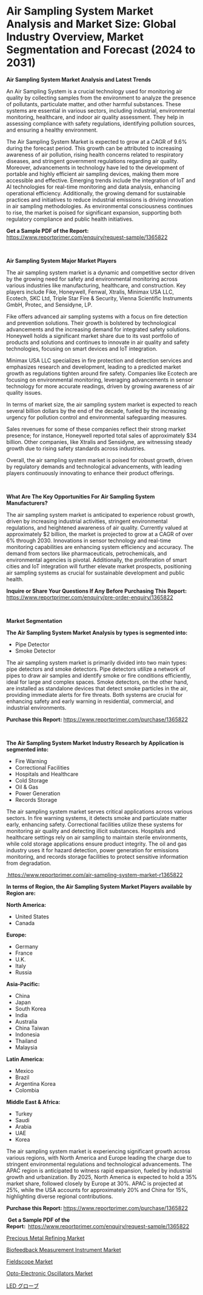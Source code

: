<p><h1>Air Sampling System Market Analysis and Market Size: Global Industry Overview, Market Segmentation and Forecast (2024 to 2031)</h1></p><p><strong>Air Sampling System Market Analysis and Latest Trends</strong></p>
<p><p>An Air Sampling System is a crucial technology used for monitoring air quality by collecting samples from the environment to analyze the presence of pollutants, particulate matter, and other harmful substances. These systems are essential in various sectors, including industrial, environmental monitoring, healthcare, and indoor air quality assessment. They help in assessing compliance with safety regulations, identifying pollution sources, and ensuring a healthy environment.</p><p>The Air Sampling System Market is expected to grow at a CAGR of 9.6% during the forecast period. This growth can be attributed to increasing awareness of air pollution, rising health concerns related to respiratory diseases, and stringent government regulations regarding air quality. Moreover, advancements in technology have led to the development of portable and highly efficient air sampling devices, making them more accessible and effective. Emerging trends include the integration of IoT and AI technologies for real-time monitoring and data analysis, enhancing operational efficiency. Additionally, the growing demand for sustainable practices and initiatives to reduce industrial emissions is driving innovation in air sampling methodologies. As environmental consciousness continues to rise, the market is poised for significant expansion, supporting both regulatory compliance and public health initiatives.</p></p>
<p><strong>Get a Sample PDF of the Report:&nbsp;</strong> <a href="https://www.reportprimer.com/enquiry/request-sample/1365822">https://www.reportprimer.com/enquiry/request-sample/1365822</a></p>
<p>&nbsp;</p>
<p><strong>Air Sampling System Major Market Players</strong></p>
<p><p>The air sampling system market is a dynamic and competitive sector driven by the growing need for safety and environmental monitoring across various industries like manufacturing, healthcare, and construction. Key players include Fike, Honeywell, Fenwal, Xtralis, Minimax USA LLC, Ecotech, SKC Ltd, Triple Star Fire & Security, Vienna Scientific Instruments GmbH, Protec, and Sensidyne, LP.</p><p>Fike offers advanced air sampling systems with a focus on fire detection and prevention solutions. Their growth is bolstered by technological advancements and the increasing demand for integrated safety solutions. Honeywell holds a significant market share due to its vast portfolio of products and solutions and continues to innovate in air quality and safety technologies, focusing on smart devices and IoT integration.</p><p>Minimax USA LLC specializes in fire protection and detection services and emphasizes research and development, leading to a predicted market growth as regulations tighten around fire safety. Companies like Ecotech are focusing on environmental monitoring, leveraging advancements in sensor technology for more accurate readings, driven by growing awareness of air quality issues.</p><p>In terms of market size, the air sampling system market is expected to reach several billion dollars by the end of the decade, fueled by the increasing urgency for pollution control and environmental safeguarding measures.</p><p>Sales revenues for some of these companies reflect their strong market presence; for instance, Honeywell reported total sales of approximately $34 billion. Other companies, like Xtralis and Sensidyne, are witnessing steady growth due to rising safety standards across industries.</p><p>Overall, the air sampling system market is poised for robust growth, driven by regulatory demands and technological advancements, with leading players continuously innovating to enhance their product offerings.</p></p>
<p>&nbsp;</p>
<p><strong>What Are The Key Opportunities For Air Sampling System Manufacturers?</strong></p>
<p><p>The air sampling system market is anticipated to experience robust growth, driven by increasing industrial activities, stringent environmental regulations, and heightened awareness of air quality. Currently valued at approximately $2 billion, the market is projected to grow at a CAGR of over 6% through 2030. Innovations in sensor technology and real-time monitoring capabilities are enhancing system efficiency and accuracy. The demand from sectors like pharmaceuticals, petrochemicals, and environmental agencies is pivotal. Additionally, the proliferation of smart cities and IoT integration will further elevate market prospects, positioning air sampling systems as crucial for sustainable development and public health.</p></p>
<p><strong>Inquire or Share Your Questions If Any Before Purchasing This Report:</strong> <a href="https://www.reportprimer.com/enquiry/pre-order-enquiry/1365822">https://www.reportprimer.com/enquiry/pre-order-enquiry/1365822</a></p>
<p>&nbsp;</p>
<p><strong>Market Segmentation</strong></p>
<p><strong>The Air Sampling System Market Analysis by types is segmented into:</strong></p>
<p><ul><li>Pipe Detector</li><li>Smoke Detector</li></ul></p>
<p><p>The air sampling system market is primarily divided into two main types: pipe detectors and smoke detectors. Pipe detectors utilize a network of pipes to draw air samples and identify smoke or fire conditions efficiently, ideal for large and complex spaces. Smoke detectors, on the other hand, are installed as standalone devices that detect smoke particles in the air, providing immediate alerts for fire threats. Both systems are crucial for enhancing safety and early warning in residential, commercial, and industrial environments.</p></p>
<p><strong>Purchase this Report:&nbsp;</strong><a href="https://www.reportprimer.com/purchase/1365822">https://www.reportprimer.com/purchase/1365822</a></p>
<p>&nbsp;</p>
<p><strong>The Air Sampling System Market Industry Research by Application is segmented into:</strong></p>
<p><ul><li>Fire Warning</li><li>Correctional Facilities</li><li>Hospitals and Healthcare</li><li>Cold Storage</li><li>Oil & Gas</li><li>Power Generation</li><li>Records Storage</li></ul></p>
<p><p>The air sampling system market serves critical applications across various sectors. In fire warning systems, it detects smoke and particulate matter early, enhancing safety. Correctional facilities utilize these systems for monitoring air quality and detecting illicit substances. Hospitals and healthcare settings rely on air sampling to maintain sterile environments, while cold storage applications ensure product integrity. The oil and gas industry uses it for hazard detection, power generation for emissions monitoring, and records storage facilities to protect sensitive information from degradation.</p></p>
<p><a href="https://www.reportprimer.com/air-sampling-system-market-r1365822">&nbsp;https://www.reportprimer.com/air-sampling-system-market-r1365822</a></p>
<p><strong>In terms of Region, the Air Sampling System Market Players available by Region are:</strong></p>
<p>
    <p> <strong> North America: </strong>
        <ul>
            <li>United States</li>
            <li>Canada</li>
        </ul>
        </p> 
    <p> <strong> Europe: </strong>
        <ul>
            <li>Germany</li>
            <li>France</li>
            <li>U.K.</li>
            <li>Italy</li>
            <li>Russia</li>
        </ul>
        </p> 
    <p> <strong> Asia-Pacific: </strong>
        <ul>
            <li>China</li>
            <li>Japan</li>
            <li>South Korea</li>
            <li>India</li>
            <li>Australia</li>
            <li>China Taiwan</li>
            <li>Indonesia</li>
            <li>Thailand</li>
            <li>Malaysia</li>
        </ul>
        </p> 
    <p> <strong> Latin America: </strong>
        <ul>
            <li>Mexico</li>
            <li>Brazil</li>
            <li>Argentina Korea</li>
            <li>Colombia</li>
        </ul>
        </p> 
    <p> <strong> Middle East & Africa: </strong>
        <ul>
            <li>Turkey</li>
            <li>Saudi</li>
            <li>Arabia</li>
            <li>UAE</li>
            <li>Korea</li>
        </ul>
    </p>
    </p>
<p><p>The air sampling system market is experiencing significant growth across various regions, with North America and Europe leading the charge due to stringent environmental regulations and technological advancements. The APAC region is anticipated to witness rapid expansion, fueled by industrial growth and urbanization. By 2025, North America is expected to hold a 35% market share, followed closely by Europe at 30%. APAC is projected at 25%, while the USA accounts for approximately 20% and China for 15%, highlighting diverse regional contributions.</p></p>
<p><strong>Purchase this Report: </strong><a href="https://www.reportprimer.com/purchase/1365822">https://www.reportprimer.com/purchase/1365822</a></p>
<p>&nbsp;<strong>Get a Sample PDF of the Report:&nbsp;&nbsp;</strong><a href="https://www.reportprimer.com/enquiry/request-sample/1365822">https://www.reportprimer.com/enquiry/request-sample/1365822</a></p>
<p><strong></strong></p>
<p><p><a href="https://www.linkedin.com/pulse/precious-metal-refining-market-outlook-forecast-from-2024-nocpf">Precious Metal Refining Market</a></p><p><a href="https://medium.com/@gusbarrows/global-biofeedback-measurement-instrument-market-share-and-growth-opportunities-and-market-size-a2077ce5f2e8?postPublishedType=repub">Biofeedback Measurement Instrument Market</a></p><p><a href="https://www.linkedin.com/pulse/emerging-trends-fieldscope-market-global-outlook-future-prospects-vgynf">Fieldscope Market</a></p><p><a href="https://issuu.com/reportprime-2/docs/opto-electronic-oscillators-market-_4ce033d62cc06e">Opto-Electronic Oscillators Market</a></p><p><a href="https://medium.com/@jordond5lezama/led%E3%82%B0%E3%83%AD%E3%83%BC%E3%83%96%E5%B8%82%E5%A0%B4-%E3%82%B0%E3%83%AD%E3%83%BC%E3%83%90%E3%83%AB%E3%81%8A%E3%82%88%E3%81%B3%E5%9C%B0%E5%9F%9F%E5%88%86%E6%9E%90-%E5%9C%B0%E5%9F%9F-%E5%9B%BD%E5%88%A5%E5%88%86%E6%9E%90-%E3%81%8A%E3%82%88%E3%81%B3%E7%AB%B6%E4%BA%89%E7%92%B0%E5%A2%83%E3%81%AB%E7%84%A6%E7%82%B9%E3%82%92%E5%BD%93%E3%81%A6%E3%81%A6-d5adf1f32a1d">LED グローブ</a></p></p>